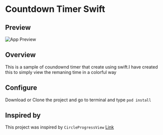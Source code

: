 # Countdown Timer Swift

## Preview

![App Preview](https://github.com/kamalupasena/CountDownTimerSwift/blob/master/appvideo.gif "App Preview")

## Overview

This is a sample of coundownd timer that create using swift.I have created this to simply view the remaning time in a colorful way

## Configure

Download or Clone the project and go to terminal and type `pod install`

## Inspired by

This project was inspired by `CircleProgressView` [Link](https://github.com/CardinalNow/iOS-CircleProgressView)
